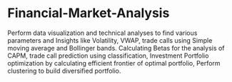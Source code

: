 # Financial-Market-Analysis
Perform data visualization and technical analyses to find various parameters and Insights like Volatility, VWAP, trade calls using Simple moving average and Bollinger bands. Calculating Betas for the analysis of CAPM, trade call prediction using classification, Investment Portfolio optimization by calculating efficient frontier of optimal portfolio, Perform clustering to build diversified portfolio.

